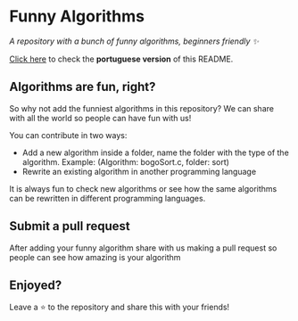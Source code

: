 # Funny Algorithms

_A repository with a bunch of funny algorithms, beginners friendly :sparkles:_

[Click here](https://github.com/raissonsouto/funnyAlgorithms/blob/main/portuguese.md) to check the **portuguese version** of this README.
## Algorithms are fun, right?

So why not add the funniest algorithms in this repository? We can share with all the world so people can have fun with us! 

You can contribute in two ways:

- Add a new algorithm inside a folder, name the folder with the type of the algorithm. Example: (Algorithm: bogoSort.c, folder: sort)
- Rewrite an existing algorithm in another programming language

It is always fun to check new algorithms or see how the same algorithms can be rewritten in different programming languages.

## Submit a pull request

After adding your funny algorithm share with us making a pull request so people can see how amazing is your algorithm

## Enjoyed? 

Leave a :star: to the repository and share this with your friends!

